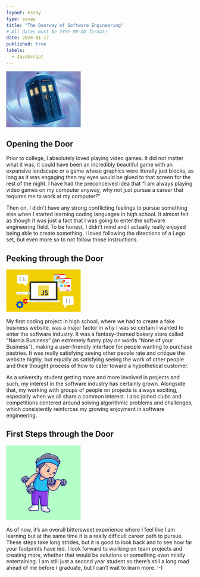```yaml
---
layout: essay
type: essay
title: "The Doorway of Software Engineering"
# All dates must be YYYY-MM-DD format!
date: 2024-01-17
published: true
labels:
  - JavaScript
---
```


<img width="200px" class="rounded float-start pe-4" src="../img/javascriptimg3.jpeg">

## Opening the Door

Prior to college, I absolutely loved playing video games. It did not matter what it was, it could have been an incredibly beautiful game with an expansive landscape or a game whose graphics were literally just blocks, as long as it was engaging then my eyes would be glued to that screen for the rest of the night. I have had the preconceived idea that “I am always playing video games on my computer anyway, why not just pursue a career that requires me to work at my computer?” 

Then on, I didn't have any strong conflicting feelings to pursue something else when I started learning coding languages in high school. It almost felt as though it was just a fact that I was going to enter the software engineering field. To be honest, I didn't mind and I actually really enjoyed being able to create something. I loved following the directions of a Lego set, but even more so to not follow those instructions. 


## Peeking through the Door

<img width="200px" class="rounded float-start pe-4" src="../img/javascripticon.jpeg">

My first coding project in high school, where we had to create a fake business website, was a major factor in why I was so certain I wanted to enter the software industry. It was a fantasy-themed bakery store called “Narnia Business” (an extremely funny play on words “None of your Business”), making a user-friendly interface for people wanting to purchase pastries. It was really satisfying seeing other people rate and critique the website highly, but equally as satisfying seeing the work of other people and their thought process of how to cater toward a hypothetical customer.

As a university student getting more and more involved in projects and such, my interest in the software industry has certainly grown. Alongside that, my working with groups of people on projects is always exciting, especially when we all share a common interest. I also joined clubs and competitions centered around solving algorithmic problems and challenges, which consistently reinforces  my growing enjoyment in software engineering.

## First Steps through the Door

<img width="200px" class="rounded float-start pe-4" src="../img/javascriptimg2.png">

As of now, it’s an overall bittersweet experience where I feel like I am learning but at the same time it is a really difficult career path to pursue.  These steps take long strides, but it is good to look back and to see how far your footprints have led. I look forward to working on team projects and creating more, whether that would be solutions or something even mildly entertaining. I am still just a second year student so there’s still a long road ahead of me before I graduate, but I can’t wait to learn more. :-)

